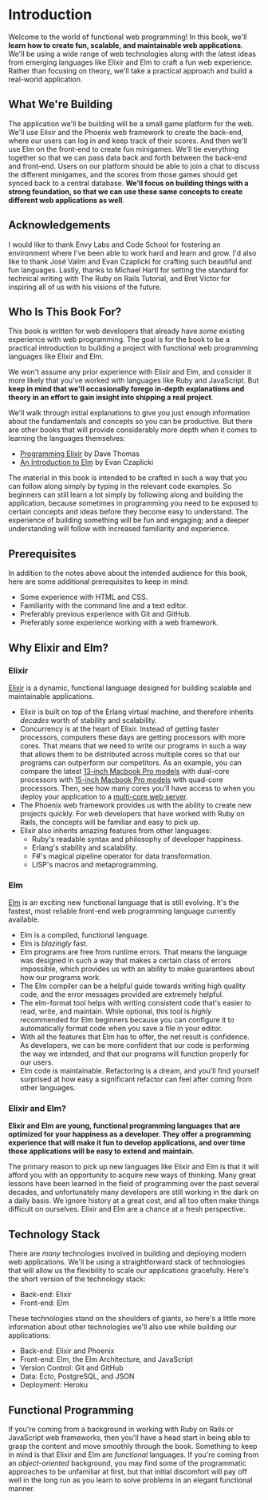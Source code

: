 # Introduction

Welcome to the world of functional web programming! In this book, we'll **learn
how to create fun, scalable, and maintainable web applications**. We'll be
using a wide range of web technologies along with the latest ideas from
emerging languages like Elixir and Elm to craft a fun web experience. Rather
than focusing on theory, we'll take a practical approach and build a real-world
application.

## What We're Building

The application we'll be building will be a small game platform for the web.
We'll use Elixir and the Phoenix web framework to create the back-end, where
our users can log in and keep track of their scores. And then we'll use Elm on
the front-end to create fun minigames. We'll tie everything together so that we
can pass data back and forth between the back-end and front-end. Users on our
platform should be able to join a chat to discuss the different minigames, and
the scores from those games should get synced back to a central database.
**We'll focus on building things with a strong foundation, so that we can use
these same concepts to create different web applications as well**.

## Acknowledgements

I would like to thank Envy Labs and Code School for fostering an environment
where I've been able to work hard and learn and grow. I'd also like to thank
José Valim and Evan Czaplicki for crafting such beautiful and fun languages.
Lastly, thanks to Michael Hartl for setting the standard for technical writing
with The Ruby on Rails Tutorial, and Bret Victor for inspiring all of us with
his visions of the future.

## Who Is This Book For?

This book is written for web developers that already have _some_ existing
experience with web programming. The goal is for the book to be a practical
introduction to building a project with functional web programming languages
like Elixir and Elm.

We won't assume any prior experience with Elixir and Elm, and consider it more
likely that you've worked with languages like Ruby and JavaScript. But **keep
in mind that we'll occasionally forego in-depth explanations and theory in an
effort to gain insight into shipping a real project**.

We'll walk through initial explanations to give you just enough information
about the fundamentals and concepts so you can be productive. But there are
other books that will provide considerably more depth when it comes to learning
the languages themselves:

- [Programming Elixir](https://pragprog.com/book/elixir/programming-elixir)
  by Dave Thomas
- [An Introduction to Elm](https://guide.elm-lang.org/) by Evan Czaplicki

The material in this book is intended to be crafted in such a way that you can
follow along simply by typing in the relevant code examples. So beginners can
still learn a lot simply by following along and building the application,
because sometimes in programming you need to be exposed to certain concepts and
ideas before they become easy to understand. The experience of building
something will be fun and engaging; and a deeper understanding will follow with
increased familiarity and experience.

## Prerequisites

In addition to the notes above about the intended audience for this book, here
are some additional prerequisites to keep in mind:

- Some experience with HTML and CSS.
- Familiarity with the command line and a text editor.
- Preferably previous experience with Git and GitHub.
- Preferably some experience working with a web framework.

## Why Elixir and Elm?

### Elixir

[Elixir](http://elixir-lang.org) is a dynamic, functional language designed for
building scalable and maintainable applications.

- Elixir is built on top of the Erlang virtual machine, and therefore inherits
  _decades_ worth of stability and scalability.
- Concurrency is at the heart of Elixir. Instead of getting faster processors,
  computers these days are getting processors with more cores. That means that
  we need to write our programs in such a way that allows them to be
  distributed across multiple cores so that our programs can outperform our
  competitors. As an example, you can compare the latest
  [13-inch Macbook Pro models](http://www.apple.com/shop/buy-mac/macbook-pro/13-inch)
  with dual-core processors with
  [15-inch Macbook Pro models](http://www.apple.com/shop/buy-mac/macbook-pro/15-inch)
  with quad-core processors. Then, see how many cores you'll have access to
  when you deploy your application to a
  [multi-core web server](https://www.digitalocean.com/pricing/#droplet).
- The Phoenix web framework provides us with the ability to create new projects
  quickly. For web developers that have worked with Ruby on Rails, the concepts
  will be familiar and easy to pick up.
- Elixir also inherits amazing features from other languages:
  - Ruby's readable syntax and philosophy of developer happiness.
  - Erlang's stability and scalability.
  - F#'s magical pipeline operator for data transformation.
  - LISP's macros and metaprogramming.

### Elm

[Elm](http://elm-lang.org) is an exciting new functional language that is still
evolving. It's the fastest, most reliable front-end web programming language
currently available.

- Elm is a compiled, functional language.
- Elm is _blazingly_ fast.
- Elm programs are free from runtime errors. That means the language was
  designed in such a way that makes a certain class of errors impossible, which
  provides us with an ability to make guarantees about how our programs work.
- The Elm compiler can be a helpful guide towards writing high quality code,
  and the error messages provided are extremely helpful.
- The elm-format tool helps with writing consistent code that's easier to read,
  write, and maintain. While optional, this tool is _highly_ recommended for
  Elm beginners because you can configure it to automatically format code when
  you save a file in your editor.
- With all the features that Elm has to offer, the net result is confidence.
  As developers, we can be more confident that our code is performing the way
  we intended, and that our programs will function properly for our users.
- Elm code is maintainable. Refactoring is a dream, and you'll find yourself
  surprised at how easy a significant refactor can feel after coming from other
  languages.

### Elixir and Elm?

**Elixir and Elm are young, functional programming languages that are optimized
for your happiness as a developer. They offer a programming experience that
will make it fun to develop applications, and over time those applications will
be easy to extend and maintain.**

The primary reason to pick up new languages like Elixir and Elm is that it will
afford you with an opportunity to acquire new ways of thinking. Many great
lessons have been learned in the field of programming over the past several
decades, and unfortunately many developers are still working in the dark on a
daily basis. We ignore history at a great cost, and all too often make things
difficult on ourselves. Elixir and Elm are a chance at a fresh perspective.

## Technology Stack

There are _many_ technologies involved in building and deploying modern web
applications. We'll be using a straightforward stack of technologies that will
allow us the flexibility to scale our applications gracefully. Here's the short
version of the technology stack:

- Back-end: Elixir
- Front-end: Elm

These technologies stand on the shoulders of giants, so here's a little more
information about other technologies we'll also use while building our
applications:

- Back-end: Elixir and Phoenix
- Front-end: Elm, the Elm Architecture, and JavaScript
- Version Control: Git and GitHub
- Data: Ecto, PostgreSQL, and JSON
- Deployment: Heroku

## Functional Programming

If you're coming from a background in working with Ruby on Rails or JavaScript
web frameworks, then you'll have a head start in being able to grasp the
content and move smoothly through the book. Something to keep in mind is that
Elixir and Elm are _functional_ languages. If you're coming from an
_object-oriented_ background, you may find some of the programmatic approaches
to be unfamiliar at first, but that initial discomfort will pay off well in the
long run as you learn to solve problems in an elegant functional manner.

